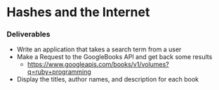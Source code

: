 # Hashes and the Internet

### Deliverables

- Write an application that takes a search term from a user
- Make a Request to the GoogleBooks API and get back some results
  - https://www.googleapis.com/books/v1/volumes?q=ruby+programming
- Display the titles, author names, and description for each book